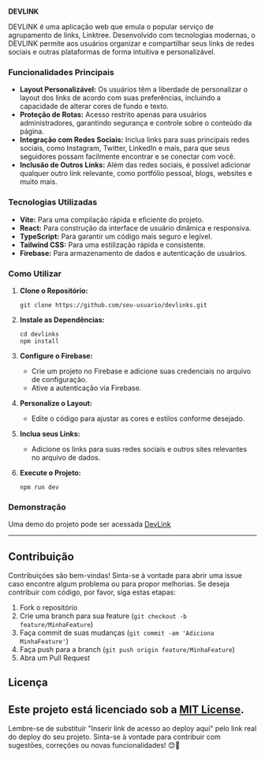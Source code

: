 **DEVLINK**

DEVLINK é uma aplicação web que emula o popular serviço de agrupamento de links, Linktree. Desenvolvido com tecnologias modernas, o DEVLINK permite aos usuários organizar e compartilhar seus links de redes sociais e outras plataformas de forma intuitiva e personalizável.

### Funcionalidades Principais

- **Layout Personalizável:** Os usuários têm a liberdade de personalizar o layout dos links de acordo com suas preferências, incluindo a capacidade de alterar cores de fundo e texto.
- **Proteção de Rotas:** Acesso restrito apenas para usuários administradores, garantindo segurança e controle sobre o conteúdo da página.
- **Integração com Redes Sociais:** Inclua links para suas principais redes sociais, como Instagram, Twitter, LinkedIn e mais, para que seus seguidores possam facilmente encontrar e se conectar com você.
- **Inclusão de Outros Links:** Além das redes sociais, é possível adicionar qualquer outro link relevante, como portfólio pessoal, blogs, websites e muito mais.

### Tecnologias Utilizadas

- **Vite:** Para uma compilação rápida e eficiente do projeto.
- **React:** Para construção da interface de usuário dinâmica e responsiva.
- **TypeScript:** Para garantir um código mais seguro e legível.
- **Tailwind CSS:** Para uma estilização rápida e consistente.
- **Firebase:** Para armazenamento de dados e autenticação de usuários.

### Como Utilizar

1. **Clone o Repositório:**
   ```
   git clone https://github.com/seu-usuario/devlinks.git
   ```

2. **Instale as Dependências:**
   ```
   cd devlinks
   npm install
   ```

3. **Configure o Firebase:**
   - Crie um projeto no Firebase e adicione suas credenciais no arquivo de configuração.
   - Ative a autenticação via Firebase.

4. **Personalize o Layout:**
   - Edite o código para ajustar as cores e estilos conforme desejado.

5. **Inclua seus Links:**
   - Adicione os links para suas redes sociais e outros sites relevantes no arquivo de dados.

6. **Execute o Projeto:**
   ```
   npm run dev
   ```

### Demonstração

Uma demo do projeto pode ser acessada [DevLink](https://devlinks-steel.vercel.app/)


---
## Contribuição
Contribuições são bem-vindas! Sinta-se à vontade para abrir uma issue caso encontre algum problema ou para propor melhorias. Se deseja contribuir com código, por favor, siga estas etapas:
1. Fork o repositório
2. Crie uma branch para sua feature (`git checkout -b feature/MinhaFeature`)
3. Faça commit de suas mudanças (`git commit -am 'Adiciona MinhaFeature'`)
4. Faça push para a branch (`git push origin feature/MinhaFeature`)
5. Abra um Pull Request

## Licença
Este projeto está licenciado sob a [MIT License](https://opensource.org/licenses/MIT).
--- 

Lembre-se de substituir "Inserir link de acesso ao deploy aqui" pelo link real do deploy do seu projeto.
Sinta-se à vontade para contribuir com sugestões, correções ou novas funcionalidades! 😊🚀
